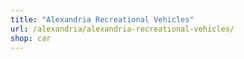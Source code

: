 ```yaml
---
title: "Alexandria Recreational Vehicles"
url: /alexandria/alexandria-recreational-vehicles/
shop: car
---
```

